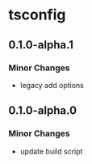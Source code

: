 # tsconfig

## 0.1.0-alpha.1

### Minor Changes

- legacy add options

## 0.1.0-alpha.0

### Minor Changes

- update build script
